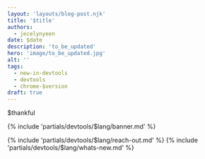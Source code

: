 ```yaml
---
layout: 'layouts/blog-post.njk'
title: '$title'
authors:
  - jecelynyeen
date: $date
description: 'to_be_updated'
hero: 'image/to_be_updated.jpg'
alt: ''
tags:
  - new-in-devtools
  - devtools
  - chrome-$version
draft: true
---
```


$thankful

{% include 'partials/devtools/$lang/banner.md' %}

<!-- Translation instructions:
  1. Remove the "draft: true" tag above when submitting PR
  2. Provide translations under each of the English commented original content
  3. Translate the "description" tag above
  4. Translate all the <img> alt text
  5. Update the whats-new.md file -->

<!-- $contentStart -->

<!-- $contentEnd -->

{% include 'partials/devtools/$lang/reach-out.md' %}
{% include 'partials/devtools/$lang/whats-new.md' %}
